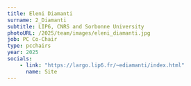 ```yaml
---
title: Eleni Diamanti
surname: 2_Diamanti
subtitle: LIP6, CNRS and Sorbonne University
photoURL: /2025/team/images/eleni_diamanti.jpg
job: PC Co-Chair
type: pcchairs
year: 2025
socials:
    - link: "https://largo.lip6.fr/~ediamanti/index.html"
      name: Site
---
```

